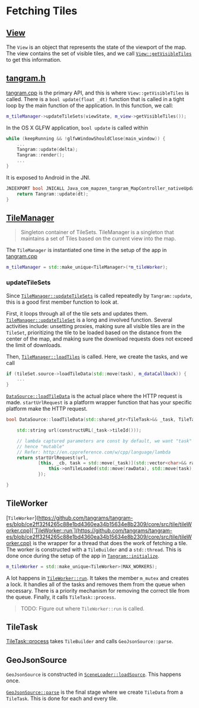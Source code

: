 # Fetching Tiles

## [View](https://github.com/tangrams/tangram-es/blob/f1ef7d16ee07b58b696bdbf6b47e941889b32961/core/src/view/view.h)

The `View` is an object that represents the state of the viewport of the map. The view contains the set of visible tiles, and we call [`View::getVisibleTiles`](https://github.com/tangrams/tangram-es/blob/f1ef7d16ee07b58b696bdbf6b47e941889b32961/core/src/view/view.h#L157) to get this information.

## [tangram.h](https://github.com/tangrams/tangram-es/blob/f1ef7d16ee07b58b696bdbf6b47e941889b32961/core/src/tangram.h)

[tangram.cpp](https://github.com/tangrams/tangram-es/blob/f1ef7d16ee07b58b696bdbf6b47e941889b32961/core/src/tangram.cpp) is the primary API, and this is where `View::getVisibleTiles` is called. There is a `bool update(float _dt)` function that is called in a tight loop by the main function of the application. In this function, we call:

```cpp
m_tileManager->updateTileSets(viewState, m_view->getVisibleTiles());
```

In the OS X GLFW application, `bool update` is called within

```cpp
while (keepRunning && !glfwWindowShouldClose(main_window)) {
    ...
    Tangram::update(delta);
    Tangram::render();
    ...
}
```

It is exposed to Android in the JNI.

```cpp
JNIEXPORT bool JNICALL Java_com_mapzen_tangram_MapController_nativeUpdate(JNIEnv* jniEnv, jobject obj, jfloat dt) {
    return Tangram::update(dt);
}
```


## [TileManager](https://github.com/tangrams/tangram-es/blob/f1ef7d16ee07b58b696bdbf6b47e941889b32961/core/src/tile/tileManager.h)

>Singleton container of TileSets. TileManager is a singleton that maintains a set of Tiles based on the current view into the map.

The `TileManager` is instantiated one time in the setup of the app in [tangram.cpp](https://github.com/tangrams/tangram-es/blob/f1ef7d16ee07b58b696bdbf6b47e941889b32961/core/src/tangram.cpp#L83)

```cpp
m_tileManager = std::make_unique<TileManager>(*m_tileWorker);
```

### updateTileSets

Since [`TileManager::updateTileSets`](https://github.com/tangrams/tangram-es/blob/bda96bbe33146974be96785b0fd39182451e463a/core/src/tile/tileManager.cpp#L118-L138) is called repeatedly by `Tangram::update`, this is a good first member function to look at.

First, it loops through all of the tile sets and updates them. [`TileManager::updateTileSet`](https://github.com/tangrams/tangram-es/blob/bda96bbe33146974be96785b0fd39182451e463a/core/src/tile/tileManager.cpp#L140-L340) is a long and involved function. Several activities include: unsetting proxies, making sure all visible tiles are in the `TileSet`, prioritizing the tile to be loaded based on the distance from the center of the map, and making sure the download requests does not exceed the limit of downloads.

Then, [`TileManager::loadTiles`](https://github.com/tangrams/tangram-es/blob/bda96bbe33146974be96785b0fd39182451e463a/core/src/tile/tileManager.cpp#L403-L439) is called. Here, we create the tasks, and we call

```cpp
if (tileSet.source->loadTileData(std::move(task), m_dataCallback)) {
    ...
}
```

[`DataSource::loadTileData`](https://github.com/hallahan/tangram-es/blob/OSM_XML/core/src/data/dataSource.cpp#L171-L174) is the actual place where the HTTP request is made. `startUrlRequest` is a platform wrapper function that has your specific platform make the HTTP request.

```cpp
bool DataSource::loadTileData(std::shared_ptr<TileTask>&& _task, TileTaskCb _cb) {

    std::string url(constructURL(_task->tileId()));

    // lambda captured parameters are const by default, we want "task" (moved) to be non-const,
    // hence "mutable"
    // Refer: http://en.cppreference.com/w/cpp/language/lambda
    return startUrlRequest(url,
            [this, _cb, task = std::move(_task)](std::vector<char>&& rawData) mutable {
                this->onTileLoaded(std::move(rawData), std::move(task), _cb);
            });

}
```

## TileWorker

[`TileWorker`](https://github.com/tangrams/tangram-es/blob/ce2ff32f4265c88e1bd4360ea34b15634e8b2309/core/src/tile/tileWorker.cpp][`TileWorker::run`](https://github.com/tangrams/tangram-es/blob/ce2ff32f4265c88e1bd4360ea34b15634e8b2309/core/src/tile/tileWorker.cpp) is the wrapper for a thread that does the work of fetching a tile. The worker is constructed with a `TileBuilder` and a `std::thread`. This is done once during the setup of the app in [`Tangram::initialize`](https://github.com/tangrams/tangram-es/blob/f1ef7d16ee07b58b696bdbf6b47e941889b32961/core/src/tangram.cpp#L80). 

```cpp
m_tileWorker = std::make_unique<TileWorker>(MAX_WORKERS);
```

A lot happens in [`TileWorker::run`](https://github.com/tangrams/tangram-es/blob/ce2ff32f4265c88e1bd4360ea34b15634e8b2309/core/src/tile/tileWorker.cpp#L46-L119). It takes the member `m_mutex` and creates a lock. It handles all of the tasks and removes them from the queue when necessary. There is a priority mechanism for removing the correct tile from the queue. Finally, it calls `TileTask::process`.

>TODO: Figure out where `TileWorker::run` is called.

## TileTask

[TileTask::process](https://github.com/tangrams/tangram-es/blob/ce2ff32f4265c88e1bd4360ea34b15634e8b2309/core/src/tile/tileTask.cpp#L17-L26) takes `TileBuilder` and calls `GeoJsonSource::parse`.

## GeoJsonSource

`GeoJsonSource` is constructed in [`SceneLoader::loadSource`](https://github.com/tangrams/tangram-es/blob/ce2ff32f4265c88e1bd4360ea34b15634e8b2309/core/src/scene/sceneLoader.cpp#L864). This happens once.

[`GeoJsonSource::parse`](https://github.com/tangrams/tangram-es/blob/ce2ff32f4265c88e1bd4360ea34b15634e8b2309/core/src/data/geoJsonSource.cpp#L17-L64) is the final stage where we create `TileData` from a `TileTask`. This is done for each and every tile.